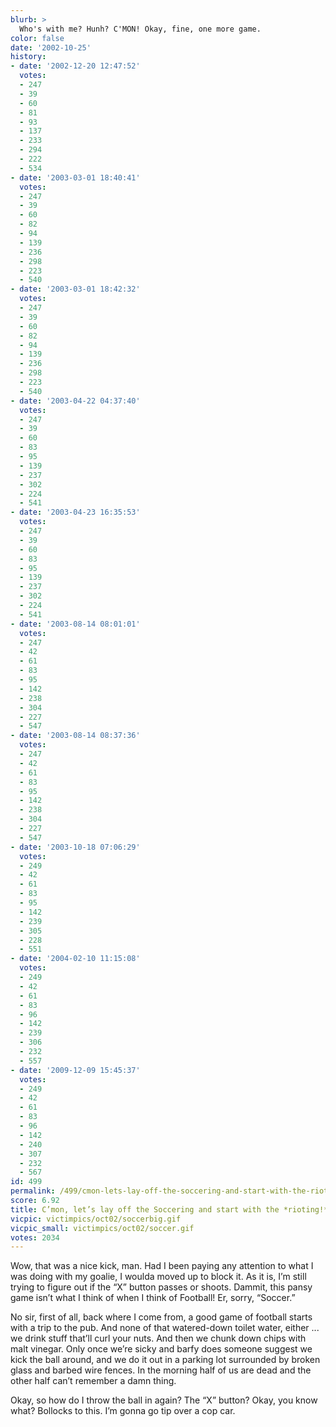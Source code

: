 ```yaml
---
blurb: >
  Who's with me? Hunh? C'MON! Okay, fine, one more game.
color: false
date: '2002-10-25'
history:
- date: '2002-12-20 12:47:52'
  votes:
  - 247
  - 39
  - 60
  - 81
  - 93
  - 137
  - 233
  - 294
  - 222
  - 534
- date: '2003-03-01 18:40:41'
  votes:
  - 247
  - 39
  - 60
  - 82
  - 94
  - 139
  - 236
  - 298
  - 223
  - 540
- date: '2003-03-01 18:42:32'
  votes:
  - 247
  - 39
  - 60
  - 82
  - 94
  - 139
  - 236
  - 298
  - 223
  - 540
- date: '2003-04-22 04:37:40'
  votes:
  - 247
  - 39
  - 60
  - 83
  - 95
  - 139
  - 237
  - 302
  - 224
  - 541
- date: '2003-04-23 16:35:53'
  votes:
  - 247
  - 39
  - 60
  - 83
  - 95
  - 139
  - 237
  - 302
  - 224
  - 541
- date: '2003-08-14 08:01:01'
  votes:
  - 247
  - 42
  - 61
  - 83
  - 95
  - 142
  - 238
  - 304
  - 227
  - 547
- date: '2003-08-14 08:37:36'
  votes:
  - 247
  - 42
  - 61
  - 83
  - 95
  - 142
  - 238
  - 304
  - 227
  - 547
- date: '2003-10-18 07:06:29'
  votes:
  - 249
  - 42
  - 61
  - 83
  - 95
  - 142
  - 239
  - 305
  - 228
  - 551
- date: '2004-02-10 11:15:08'
  votes:
  - 249
  - 42
  - 61
  - 83
  - 96
  - 142
  - 239
  - 306
  - 232
  - 557
- date: '2009-12-09 15:45:37'
  votes:
  - 249
  - 42
  - 61
  - 83
  - 96
  - 142
  - 240
  - 307
  - 232
  - 567
id: 499
permalink: /499/cmon-lets-lay-off-the-soccering-and-start-with-the-rioting/
score: 6.92
title: C’mon, let’s lay off the Soccering and start with the *rioting!*
vicpic: victimpics/oct02/soccerbig.gif
vicpic_small: victimpics/oct02/soccer.gif
votes: 2034
---
```


Wow, that was a nice kick, man. Had I been paying any attention to what
I was doing with my goalie, I woulda moved up to block it. As it is, I’m
still trying to figure out if the “X” button passes or shoots. Dammit,
this pansy game isn’t what I think of when I think of Football! Er,
sorry, “Soccer.”

No sir, first of all, back where I come from, a good game of football
starts with a trip to the pub. And none of that watered-down toilet
water, either ... we drink stuff that’ll curl your nuts. And then we
chunk down chips with malt vinegar. Only once we’re sicky and barfy does
someone suggest we kick the ball around, and we do it out in a parking
lot surrounded by broken glass and barbed wire fences. In the morning
half of us are dead and the other half can’t remember a damn thing.

Okay, so how do I throw the ball in again? The “X” button? Okay, you
know what? Bollocks to this. I’m gonna go tip over a cop car.